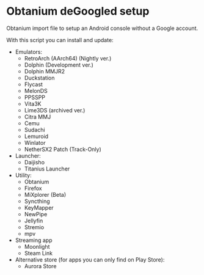 # Obtanium deGoogled setup
Obtanium import file to setup an Android console without a Google account.

With this script you can install and update:
- Emulators:
  - RetroArch (AArch64) (Nightly ver.)
  - Dolphin (Development ver.)
  - Dolphin MMJR2
  - Duckstation
  - Flycast
  - MelonDS
  - PPSSPP
  - Vita3K
  - Lime3DS (archived ver.)
  - Citra MMJ
  - Cemu
  - Sudachi
  - Lemuroid
  - Winlator
  - NetherSX2 Patch (Track-Only)
- Launcher:
  - Daijisho
  - Titanius Launcher
- Utility:
  - Obtanium
  - Firefox
  - MiXplorer (Beta)
  - Syncthing
  - KeyMapper
  - NewPipe
  - Jellyfin
  - Stremio
  - mpv
- Streaming app
  - Moonlight
  - Steam Link
- Alternative store (for apps you can only find on Play Store):
  - Aurora Store
